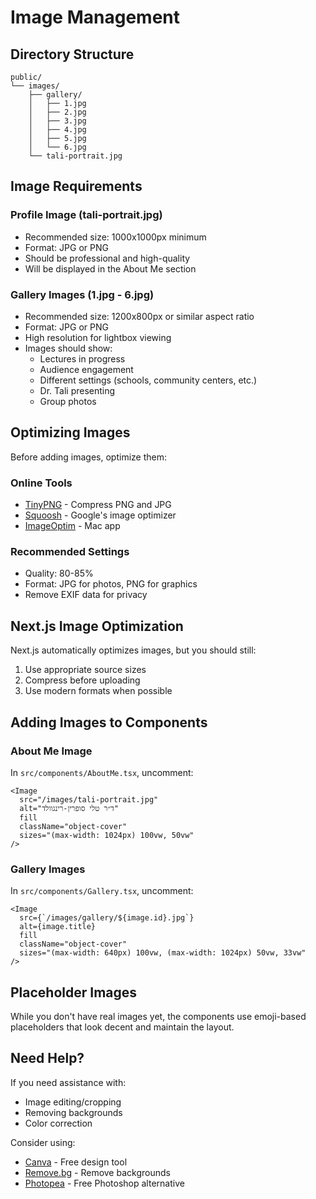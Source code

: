 # Image Management

## Directory Structure

```
public/
└── images/
    ├── gallery/
    │   ├── 1.jpg
    │   ├── 2.jpg
    │   ├── 3.jpg
    │   ├── 4.jpg
    │   ├── 5.jpg
    │   └── 6.jpg
    └── tali-portrait.jpg
```

## Image Requirements

### Profile Image (tali-portrait.jpg)

- Recommended size: 1000x1000px minimum
- Format: JPG or PNG
- Should be professional and high-quality
- Will be displayed in the About Me section

### Gallery Images (1.jpg - 6.jpg)

- Recommended size: 1200x800px or similar aspect ratio
- Format: JPG or PNG
- High resolution for lightbox viewing
- Images should show:
  - Lectures in progress
  - Audience engagement
  - Different settings (schools, community centers, etc.)
  - Dr. Tali presenting
  - Group photos

## Optimizing Images

Before adding images, optimize them:

### Online Tools

- [TinyPNG](https://tinypng.com/) - Compress PNG and JPG
- [Squoosh](https://squoosh.app/) - Google's image optimizer
- [ImageOptim](https://imageoptim.com/) - Mac app

### Recommended Settings

- Quality: 80-85%
- Format: JPG for photos, PNG for graphics
- Remove EXIF data for privacy

## Next.js Image Optimization

Next.js automatically optimizes images, but you should still:

1. Use appropriate source sizes
2. Compress before uploading
3. Use modern formats when possible

## Adding Images to Components

### About Me Image

In `src/components/AboutMe.tsx`, uncomment:

```tsx
<Image
  src="/images/tali-portrait.jpg"
  alt="ד״ר טלי סופרין-רינגוולד"
  fill
  className="object-cover"
  sizes="(max-width: 1024px) 100vw, 50vw"
/>
```

### Gallery Images

In `src/components/Gallery.tsx`, uncomment:

```tsx
<Image
  src={`/images/gallery/${image.id}.jpg`}
  alt={image.title}
  fill
  className="object-cover"
  sizes="(max-width: 640px) 100vw, (max-width: 1024px) 50vw, 33vw"
/>
```

## Placeholder Images

While you don't have real images yet, the components use emoji-based placeholders that look decent and maintain the layout.

## Need Help?

If you need assistance with:

- Image editing/cropping
- Removing backgrounds
- Color correction

Consider using:

- [Canva](https://canva.com) - Free design tool
- [Remove.bg](https://remove.bg) - Remove backgrounds
- [Photopea](https://photopea.com) - Free Photoshop alternative
